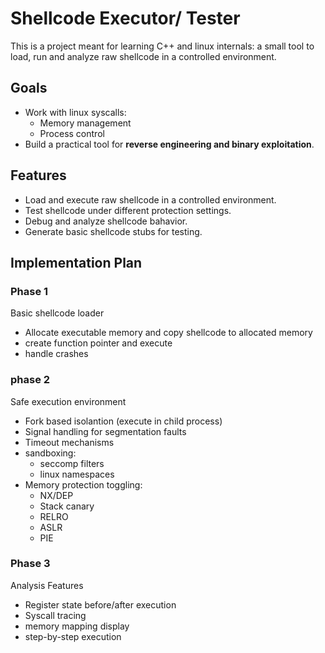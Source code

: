 # Shellcode Executor/ Tester

This is a project meant for learning C++ and linux internals: a small tool to load, run and analyze raw shellcode in a controlled environment.

## Goals 
- Work with linux syscalls:
	- Memory management
	- Process control
- Build a practical tool for **reverse engineering and binary exploitation**.

## Features
- Load and execute raw shellcode in a controlled environment.
- Test shellcode under different protection settings.
- Debug and analyze shellcode bahavior.
- Generate basic shellcode stubs for testing.

## Implementation Plan

### Phase 1
Basic shellcode loader
- Allocate executable memory and copy shellcode to allocated memory
- create function pointer and execute
- handle crashes

### phase 2
Safe execution environment
- Fork based isolantion (execute in child process)
- Signal handling for segmentation faults
- Timeout mechanisms
- sandboxing:
	- seccomp filters
	- linux namespaces
- Memory protection toggling:
	- NX/DEP
	- Stack canary
	- RELRO
	- ASLR
	- PIE

### Phase 3
Analysis Features
- Register state before/after execution
- Syscall tracing
- memory mapping display
- step-by-step execution


